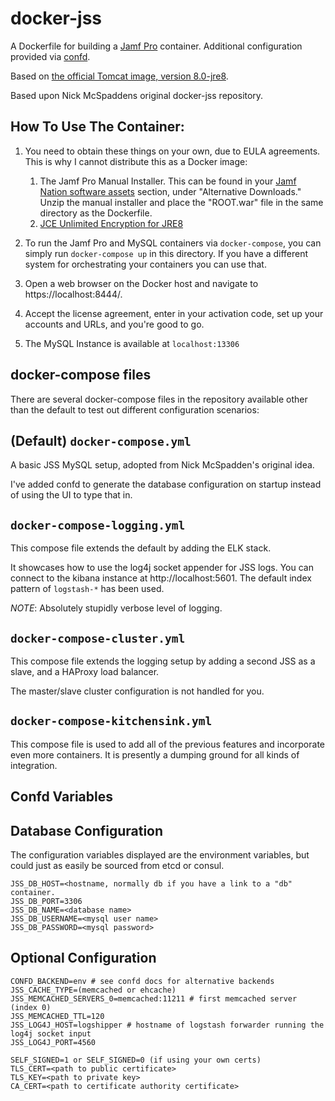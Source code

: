docker-jss
================

A Dockerfile for building a [Jamf Pro](http://www.jamf.com/products/jamf-pro/) container.
Additional configuration provided via [confd](https://github.com/kelseyhightower/confd).

Based on [the official Tomcat image, version 8.0-jre8](https://registry.hub.docker.com/_/tomcat/).

Based upon Nick McSpaddens original docker-jss repository.

How To Use The Container:
-----
1. You need to obtain these things on your own, due to EULA agreements.  This is why I cannot distribute this as a Docker image:
	1. The Jamf Pro Manual Installer.  This can be found in your [Jamf Nation software assets](https://www.jamf.com/jamf-nation/my/products) section, under "Alternative Downloads."  Unzip the manual installer and place the "ROOT.war" file in the same directory as the Dockerfile.
	2. [JCE Unlimited Encryption for JRE8](http://www.oracle.com/technetwork/java/javase/downloads/jce8-download-2133166.html)

2. To run the Jamf Pro and MySQL containers via `docker-compose`, you can simply run `docker-compose up` in this directory. If you have a different system for orchestrating your containers you can use that.
3. Open a web browser on the Docker host and navigate to https://localhost:8444/.
4. Accept the license agreement, enter in your activation code, set up your accounts and URLs, and you're good to go.
5. The MySQL Instance is available at `localhost:13306`

docker-compose files
--------------------

There are several docker-compose files in the repository available other
than the default to test out different configuration scenarios:

## (Default) `docker-compose.yml` ##
 
A basic JSS MySQL setup, adopted from Nick McSpadden's original idea.

I've added confd to generate the database configuration on startup instead of using the UI to type that in.

## `docker-compose-logging.yml` ##

This compose file extends the default by adding the ELK stack.

It showcases how to use the log4j socket appender for JSS logs.
You can connect to the kibana instance at http://localhost:5601.
The default index pattern of `logstash-*` has been used.

*NOTE*: Absolutely stupidly verbose level of logging.

## `docker-compose-cluster.yml` ## 

This compose file extends the logging setup by adding a second JSS as a slave,
and a HAProxy load balancer. 

The master/slave cluster configuration is not handled for you.


## `docker-compose-kitchensink.yml` ##

This compose file is used to add all of the previous features and
incorporate even more containers. It is presently a dumping ground for
all kinds of integration.

Confd Variables
---------------

## Database Configuration ##

The configuration variables displayed are the environment variables, but could just as easily be
sourced from etcd or consul.

```
JSS_DB_HOST=<hostname, normally db if you have a link to a "db" container.
JSS_DB_PORT=3306
JSS_DB_NAME=<database name>
JSS_DB_USERNAME=<mysql user name>
JSS_DB_PASSWORD=<mysql password>
```

## Optional Configuration ##

```
CONFD_BACKEND=env # see confd docs for alternative backends
JSS_CACHE_TYPE=(memcached or ehcache)
JSS_MEMCACHED_SERVERS_0=memcached:11211 # first memcached server (index 0)
JSS_MEMCACHED_TTL=120
JSS_LOG4J_HOST=logshipper # hostname of logstash forwarder running the log4j socket input
JSS_LOG4J_PORT=4560

SELF_SIGNED=1 or SELF_SIGNED=0 (if using your own certs)
TLS_CERT=<path to public certificate>
TLS_KEY=<path to private key>
CA_CERT=<path to certificate authority certificate>
```
